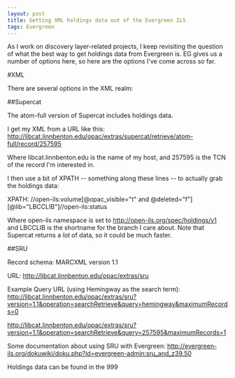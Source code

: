 ```yaml
---
layout: post
title: Getting XML holdings data out of the Evergreen ILS
tags: Evergreen
---
```

As I work on discovery layer-related projects, I keep revisiting the question of what the best way to get holdings data from Evergreen is.  EG gives us a number of options here, so here are the options I've come across so far.

#XML

There are several options in the XML realm:

##Supercat

The atom-full version of Supercat includes holdings data.

I get my XML from a URL like this: http://libcat.linnbenton.edu/opac/extras/supercat/retrieve/atom-full/record/257595

Where libcat.linnbenton.edu is the name of my host, and 257595 is the TCN of the record I'm interested in.

I then use a bit of XPATH -- something along these lines -- to actually grab the holdings data:

XPATH: //open-ils:volume[@opac_visible="t" and @deleted="f"][@lib="LBCCLIB"]//open-ils:status

Where open-ils namespace is set to http://open-ils.org/spec/holdings/v1 and LBCCLIB is the shortname for the branch I care about.  Note that Supercat returns a _lot_ of data, so it could be much faster.

##SRU

Record schema: MARCXML version 1.1

URL: http://libcat.linnbenton.edu/opac/extras/sru

Example Query URL (using Hemingway as the search term): http://libcat.linnbenton.edu/opac/extras/sru?version=1.1&operation=searchRetrieve&query=hemingway&maximumRecords=0

http://libcat.linnbenton.edu/opac/extras/sru?version=1.1&operation=searchRetrieve&query=257595&maximumRecords=1

Some documentation about using SRU with Evergreen: http://evergreen-ils.org/dokuwiki/doku.php?id=evergreen-admin:sru_and_z39.50

Holdings data can be found in the 999


